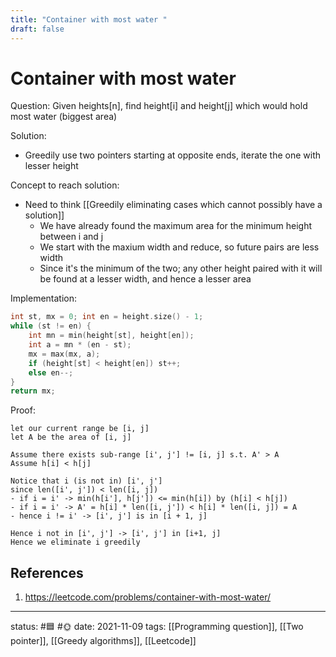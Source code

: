 ```yaml
---
title: "Container with most water "
draft: false
---
```

# Container with most water
Question: Given heights\[n\], find height\[i\] and height\[j\] which would hold most water (biggest area)

Solution: 
- Greedily use two pointers starting at opposite ends, iterate the one with lesser height

Concept to reach solution:
- Need to think [[Greedily eliminating cases which cannot possibly have a solution]]
	- We have already found the maximum area for the minimum height between i and j 
	- We start with the maxium width and reduce, so future pairs are less width
	- Since it's the minimum of the two; any other height paired with it will be found at a lesser width, and hence a lesser area

Implementation:
```c++
int st, mx = 0; int en = height.size() - 1;
while (st != en) {
	int mn = min(height[st], height[en]);
	int a = mn * (en - st);
	mx = max(mx, a);
	if (height[st] < height[en]) st++;
	else en--;
}
return mx;
```

Proof:
```
let our current range be [i, j] 
let A be the area of [i, j] 

Assume there exists sub-range [i', j'] != [i, j] s.t. A' > A 
Assume h[i] < h[j] 

Notice that i (is not in) [i', j'] 
since len([i', j']) < len([i, j]) 
- if i = i' -> min(h[i'], h[j']) <= min(h[i]) by (h[i] < h[j]) 
- if i = i' -> A' = h[i] * len([i, j']) < h[i] * len([i, j]) = A 
- hence i != i' -> [i', j'] is in [i + 1, j] 

Hence i not in [i', j'] -> [i', j'] in [i+1, j] 
Hence we eliminate i greedily
```

## References
1. https://leetcode.com/problems/container-with-most-water/

---
status: #🟦 #🌞 
date: 2021-11-09
tags: [[Programming question]], [[Two pointer]], [[Greedy algorithms]], [[Leetcode]]
